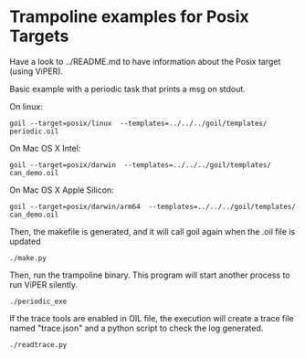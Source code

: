 # Trampoline examples for Posix Targets

Have a look to ../README.md to have information about the Posix target (using ViPER).

Basic example with a periodic task that prints a msg on stdout. 

On linux:
```
goil --target=posix/linux  --templates=../../../goil/templates/ periodic.oil
```

On Mac OS X Intel:
```
goil --target=posix/darwin  --templates=../../../goil/templates/ can_demo.oil
```

On Mac OS X Apple Silicon:
```
goil --target=posix/darwin/arm64  --templates=../../../goil/templates/ can_demo.oil
```

Then, the makefile is generated, and it will call goil again when the .oil file is updated

```
./make.py
```

Then, run the trampoline binary. This program will start another process to run ViPER silently.

```
./periodic_exe
```

If the trace tools are enabled in OIL file, the execution will create a trace file named "trace.json" and a python script to check the log generated.

```
./readtrace.py
```
